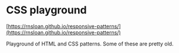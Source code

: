# CSS playground

[https://rnsloan.github.io/responsive-patterns/](https://rnsloan.github.io/responsive-patterns/)

Playground of HTML and CSS patterns. Some of these are pretty old.
